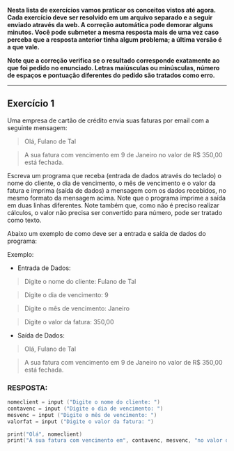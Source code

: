 **Nesta lista de exercícios vamos praticar os conceitos vistos até agora. Cada exercício deve ser resolvido em um arquivo separado e a seguir enviado através da web. A correção automática pode demorar alguns minutos. Você pode submeter a mesma resposta mais de uma vez caso perceba que a resposta anterior tinha algum problema; a última versão é a que vale.**

**Note que a correção verifica se o resultado corresponde exatamente ao que foi pedido no enunciado. Letras maiúsculas ou minúsculas, número de espaços e pontuação diferentes do pedido são tratados como erro.**

_______________________________
## Exercício 1

Uma empresa de cartão de crédito envia suas faturas por email com a seguinte mensagem:

> Olá, Fulano de Tal

> A sua fatura com vencimento em 9 de Janeiro no valor de R$ 350,00 está fechada.

Escreva um programa que receba (entrada de dados através do teclado) o nome do cliente, o dia de vencimento, o mês de vencimento e o valor da fatura e imprima (saída de dados) a mensagem com os dados recebidos, no mesmo formato da mensagem acima. Note que o programa imprime a saída em duas linhas diferentes. Note também que, como não é preciso realizar cálculos, o valor não precisa ser convertido para número, pode ser tratado como texto.

Abaixo um exemplo de como deve ser a entrada e saída de dados do programa:

Exemplo:

- Entrada de Dados:

> Digite o nome do cliente: Fulano de Tal

> Digite o dia de vencimento: 9

> Digite o mês de vencimento: Janeiro

> Digite o valor da fatura: 350,00

- Saída de Dados:

> Olá, Fulano de Tal

> A sua fatura com vencimento em 9 de Janeiro no valor de R$ 350,00 está fechada.

### RESPOSTA:

```c
nomeclient = input ("Digite o nome do cliente: ")
contavenc = input ("Digite o dia de vencimento: ")
mesvenc = input ("Digite o mês de vencimento: ")
valorfat = input ("Digite o valor da fatura: ")

print("Olá", nomeclient)
print("A sua fatura com vencimento em", contavenc, mesvenc, "no valor de R$"+valorfat, "está fechada." )
```
